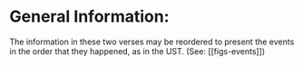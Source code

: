 # General Information:

The information in these two verses may be reordered to present the events in the order that they happened, as in the UST. (See: [[figs-events]])
